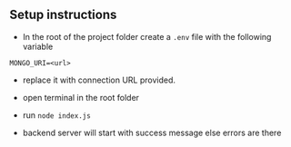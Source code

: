 ## Setup instructions



- In the root of the project folder create a `.env` file with the following variable

```
MONGO_URI=<url>
```


- replace it with connection URL provided.

- open terminal in the root folder 
- run `node index.js`
- backend server will start with success message else errors are there


